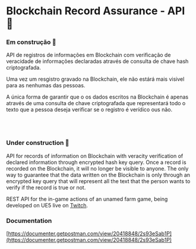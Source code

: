 # Blockchain Record Assurance - API 🔏



### Em construção 🚧

API de registros de informações em Blockchain com verificação de veracidade de informações declaradas através de consulta de chave hash criptografada.

Uma vez um resgistro gravado na Blockchain, ele não estárá mais visivel para as nenhumas das pessoas.

A única forma de garantir que o os dados escritos na Blockchain é apenas através de uma consulta de chave criptografada que representará todo o texto que a pessoa deseja verificar se o registro é verídico ous não.

</br>
</br>

### Under construction 🚧


API for records of information on Blockchain with veracity verification of declared information through encrypted hash key query.
Once a record is recorded on the Blockchain, it will no longer be visible to anyone.
The only way to guarantee that the data written on the Blockchain is only through an encrypted key query that will represent all the text that the person wants to verify if the record is true or not.

REST API for the in-game actions of an unamed farm game, being developed on UE5 live on [Twitch](https://twitch.tv/lasbonlive).

### Documentation
[https://documenter.getpostman.com/view/20418848/2s93eSab1P](https://documenter.getpostman.com/view/20418848/2s93eSab1P)

